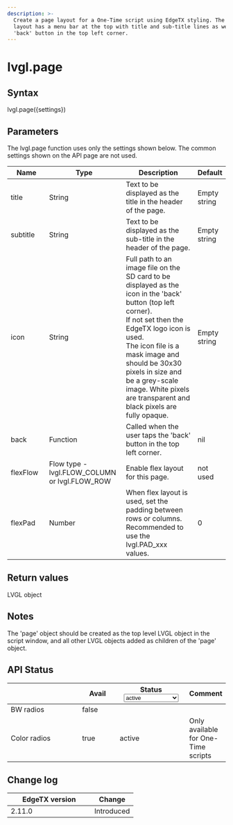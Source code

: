 ```yaml
---
description: >-
  Create a page layout for a One-Time script using EdgeTX styling. The page
  layout has a menu bar at the top with title and sub-title lines as well as a
  'back' button in the top left corner.
---
```


# lvgl.page

## Syntax

lvgl.page({settings})

## Parameters

The lvgl.page function uses only the settings shown below. The common settings shown on the API page are not used.

<table><thead><tr><th width="120">Name</th><th width="196">Type</th><th width="333">Description</th><th>Default</th></tr></thead><tbody><tr><td>title</td><td>String</td><td>Text to be displayed as the title in the header of the page.</td><td>Empty string</td></tr><tr><td>subtitle</td><td>String</td><td>Text to be displayed as the sub-title in the header of the page.</td><td>Empty string</td></tr><tr><td>icon</td><td>String</td><td>Full path to an image file on the SD card to be displayed as the icon in the 'back' button (top left corner).<br>If not set then the EdgeTX logo icon is used.<br>The icon file is a mask image and should be 30x30 pixels in size and be a grey-scale image. White pixels are transparent and black pixels are fully opaque.</td><td>Empty string</td></tr><tr><td>back</td><td>Function</td><td>Called when the user taps the 'back' button in the top left corner.</td><td>nil</td></tr><tr><td>flexFlow</td><td>Flow type - lvgl.FLOW_COLUMN or lvgl.FLOW_ROW</td><td>Enable flex layout for this page.</td><td>not used</td></tr><tr><td>flexPad</td><td>Number</td><td>When flex layout is used, set the padding between rows or columns.<br>Recommended to use the lvgl.PAD_xxx values.</td><td>0</td></tr></tbody></table>

## Return values

LVGL object

## Notes

The 'page' object should be created as the top level LVGL object in the script window, and all other LVGL objects added as children of the 'page' object.

## API Status

<table><thead><tr><th width="153"></th><th width="72" data-type="checkbox">Avail</th><th width="145">Status<select><option value="93c8b010d44e45efaec5c0c14d3992ac" label="active" color="blue"></option><option value="7e7074d1164048e3b0b24a02b4300f6c" label="to be depreciated" color="blue"></option></select></th><th>Comment</th></tr></thead><tbody><tr><td>BW radios</td><td>false</td><td></td><td></td></tr><tr><td>Color radios</td><td>true</td><td><span data-option="93c8b010d44e45efaec5c0c14d3992ac">active</span></td><td>Only available for One-Time scripts</td></tr></tbody></table>

## Change log

<table><thead><tr><th width="177">EdgeTX version</th><th>Change</th></tr></thead><tbody><tr><td>2.11.0</td><td>Introduced</td></tr></tbody></table>
